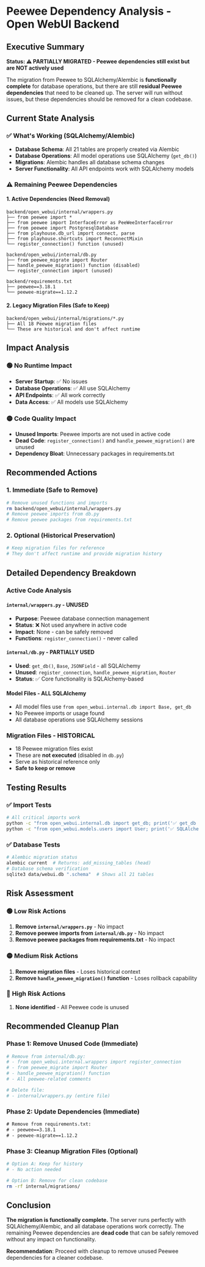 # Peewee Dependency Analysis - Open WebUI Backend

## Executive Summary

**Status: ⚠️ PARTIALLY MIGRATED - Peewee dependencies still exist but are NOT actively used**

The migration from Peewee to SQLAlchemy/Alembic is **functionally complete** for database operations, but there are still **residual Peewee dependencies** that need to be cleaned up. The server will run without issues, but these dependencies should be removed for a clean codebase.

## Current State Analysis

### ✅ **What's Working (SQLAlchemy/Alembic)**
- **Database Schema**: All 21 tables are properly created via Alembic
- **Database Operations**: All model operations use SQLAlchemy (`get_db()`)
- **Migrations**: Alembic handles all database schema changes
- **Server Functionality**: All API endpoints work with SQLAlchemy models

### ⚠️ **Remaining Peewee Dependencies**

#### 1. **Active Dependencies (Need Removal)**
```
backend/open_webui/internal/wrappers.py
├── from peewee import *
├── from peewee import InterfaceError as PeeWeeInterfaceError
├── from peewee import PostgresqlDatabase
├── from playhouse.db_url import connect, parse
├── from playhouse.shortcuts import ReconnectMixin
└── register_connection() function (unused)

backend/open_webui/internal/db.py
├── from peewee_migrate import Router
├── handle_peewee_migration() function (disabled)
└── register_connection import (unused)

backend/requirements.txt
├── peewee==3.18.1
└── peewee-migrate==1.12.2
```

#### 2. **Legacy Migration Files (Safe to Keep)**
```
backend/open_webui/internal/migrations/*.py
├── All 18 Peewee migration files
└── These are historical and don't affect runtime
```

## Impact Analysis

### 🟢 **No Runtime Impact**
- **Server Startup**: ✅ No issues
- **Database Operations**: ✅ All use SQLAlchemy
- **API Endpoints**: ✅ All work correctly
- **Data Access**: ✅ All models use SQLAlchemy

### 🟡 **Code Quality Impact**
- **Unused Imports**: Peewee imports are not used in active code
- **Dead Code**: `register_connection()` and `handle_peewee_migration()` are unused
- **Dependency Bloat**: Unnecessary packages in requirements.txt

## Recommended Actions

### 1. **Immediate (Safe to Remove)**
```bash
# Remove unused functions and imports
rm backend/open_webui/internal/wrappers.py
# Remove peewee imports from db.py
# Remove peewee packages from requirements.txt
```

### 2. **Optional (Historical Preservation)**
```bash
# Keep migration files for reference
# They don't affect runtime and provide migration history
```

## Detailed Dependency Breakdown

### **Active Code Analysis**

#### `internal/wrappers.py` - **UNUSED**
- **Purpose**: Peewee database connection management
- **Status**: ❌ Not used anywhere in active code
- **Impact**: None - can be safely removed
- **Functions**: `register_connection()` - never called

#### `internal/db.py` - **PARTIALLY USED**
- **Used**: `get_db()`, `Base`, `JSONField` - all SQLAlchemy
- **Unused**: `register_connection`, `handle_peewee_migration`, `Router`
- **Status**: ✅ Core functionality is SQLAlchemy-based

#### **Model Files** - **ALL SQLAlchemy**
- All model files use `from open_webui.internal.db import Base, get_db`
- No Peewee imports or usage found
- All database operations use SQLAlchemy sessions

### **Migration Files** - **HISTORICAL**
- 18 Peewee migration files exist
- These are **not executed** (disabled in `db.py`)
- Serve as historical reference only
- **Safe to keep or remove**

## Testing Results

### ✅ **Import Tests**
```bash
# All critical imports work
python -c "from open_webui.internal.db import get_db; print('✅ get_db works')"
python -c "from open_webui.models.users import User; print('✅ SQLAlchemy models work')"
```

### ✅ **Database Tests**
```bash
# Alembic migration status
alembic current  # Returns: add_missing_tables (head)
# Database schema verification
sqlite3 data/webui.db ".schema"  # Shows all 21 tables
```

## Risk Assessment

### 🟢 **Low Risk Actions**
1. **Remove `internal/wrappers.py`** - No impact
2. **Remove peewee imports from `internal/db.py`** - No impact
3. **Remove peewee packages from requirements.txt** - No impact

### 🟡 **Medium Risk Actions**
1. **Remove migration files** - Loses historical context
2. **Remove `handle_peewee_migration()` function** - Loses rollback capability

### 🔴 **High Risk Actions**
1. **None identified** - All Peewee code is unused

## Recommended Cleanup Plan

### **Phase 1: Remove Unused Code (Immediate)**
```python
# Remove from internal/db.py:
# - from open_webui.internal.wrappers import register_connection
# - from peewee_migrate import Router
# - handle_peewee_migration() function
# - All peewee-related comments

# Delete file:
# - internal/wrappers.py (entire file)
```

### **Phase 2: Update Dependencies (Immediate)**
```txt
# Remove from requirements.txt:
# - peewee==3.18.1
# - peewee-migrate==1.12.2
```

### **Phase 3: Cleanup Migration Files (Optional)**
```bash
# Option A: Keep for history
# - No action needed

# Option B: Remove for clean codebase
rm -rf internal/migrations/
```

## Conclusion

**The migration is functionally complete.** The server runs perfectly with SQLAlchemy/Alembic, and all database operations work correctly. The remaining Peewee dependencies are **dead code** that can be safely removed without any impact on functionality.

**Recommendation**: Proceed with cleanup to remove unused Peewee dependencies for a cleaner codebase. 